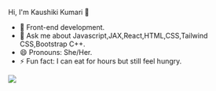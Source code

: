 Hi, I'm Kaushiki Kumari 👋

- 🌱 Front-end development.
- 💬 Ask me about Javascript,JAX,React,HTML,CSS,Tailwind CSS,Bootstrap C++.
- 😄 Pronouns: She/Her. 
- ⚡ Fun fact: I can eat for hours but still feel hungry. 

<img src ="https://github-readme-stats.vercel.app/api?username=kaushikikri&theme=radical&show_icons=true">

<!-- - 🔭 I’m currently working on ... --><!-- - 👯 I’m looking to collaborate on ... - 🤔 I’m looking for help with ...--> <!-- - 📫 How to reach me: ...-->
